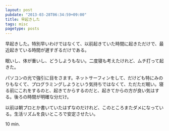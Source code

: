 ```yaml
---
layout: post
pubdate: "2013-03-28T06:34:59+09:00"
title: 早起きした
tags: misc
pagetype: posts
---
```

早起きした。特別早いわけではなくて、以前起きていた時間に起きただけで、最近起きている時間が遅すぎるだけである。

眠いし、体が重いし、どうしようもない。二度寝も考えたけれど、ムチ打って起きた。

パソコンの光で強引に目をさます。ネットサーフィンをして、だけども特にみのりもなくて、プログラミングしようという気持ちではなくて、ただただ眠い。寝る前にこれをするのと、起きてからするのだと、起きてからの方が良い気はする。後ろの時間が明確な分だけ。

以前は朝プロとか書いていたはずなのだけれど、このところまたダメになっている。生活リズムを良いところで安定させたい。

10 min.
